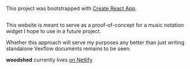 This project was bootstrapped with [Create React App](https://github.com/facebook/create-react-app).

## 

This website is meant to serve as a proof-of-concept for a music notation widget I hope to use in a future project.

Whether this approach will serve my purposes any better than just writing standalone Vexflow documents remains to be seen.

**woodshed** currently lives [on Netlify](https://naughty-perlman-3441ec.netlify.app/)
